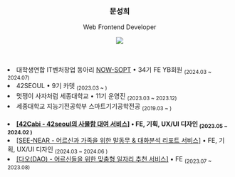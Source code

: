 <div align="center">
  
  <h3>문성희</h3>
  <p>Web Frontend Developer</p>
  <a href="https://velog.io/@seonghui" target="_blank"><img src="https://img.shields.io/badge/Velog-20C997?style=flat-square&logo=velog&logoColor=white"/></a>
  
</div>
<br/>
<h2></h2>
<li>대학생연합 IT벤처창업 동아리 <a href="https://github.com/NOW-SOPT-WEB/SeonghuiMoon">NOW-SOPT</a> • 34기 FE YB회원 <sub>(2024.03 ~ 2024.07)</sub></li>
<li>42SEOUL • 9기 카뎃 <sub>(2023.03 ~ )</sub></li>
<li>멋쟁이 사자처럼 세종대학교 • 11기 운영진 <sub>(2023.03 ~ 2023.12)</sub></li>
<li> 세종대학교 지능기전공학부 스마트기기공학전공 <sub>(2019.03 ~ )</sub></li>
<br>
<li><b><a href="https://github.com/innovationacademy-kr/Cabi">[42Cabi - 42seoul의 사물함 대여 서비스]</a> • FE, 기획, UX/UI 디자인 <sub>(2023.05 ~ 2024.02 )</sub></b></li>
<li><a href="https://github.com/seong-hui/SEE-NEAR">[SEE-NEAR - 어르신과 가족을 위한 말동무 & 대화분석 리포트 서비스]</a> • FE, 기획, UX/UI 디자인 <sub>(2024.03 ~ 2024.06 )</sub></li>
<li><a href="https://github.com/HyunSoo730/likelion-hackaton"> [다오(DAO) - 어르신들을 위한 맞춤형 일자리 추천 서비스]</a> • FE <sub>(2023.07 ~ 2023.08)</sub></li>
